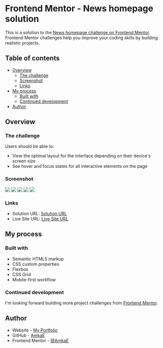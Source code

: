 # Frontend Mentor - News homepage solution

This is a solution to the [News homepage challenge on Frontend Mentor](https://www.frontendmentor.io/challenges/news-homepage-H6SWTa1MFl). Frontend Mentor challenges help you improve your coding skills by building realistic projects.

## Table of contents

- [Overview](#overview)
  - [The challenge](#the-challenge)
  - [Screenshot](#screenshot)
  - [Links](#links)
- [My process](#my-process)
  - [Built with](#built-with)
  - [Continued development](#continued-development)
- [Author](#author)

## Overview

### The challenge

Users should be able to:

- View the optimal layout for the interface depending on their device's screen size
- See hover and focus states for all interactive elements on the page

### Screenshot

![](./design/active-states.jpg)
![](./design/desktop-design.jpg)
![](./design/desktop-preview.jpg)
![](./design/mobile-design.jpg)
![](./design/mobile-menu.jpg)

### Links

- Solution URL: [Solution URL](https://www.frontendmentor.io/solutions/insure-landing-page-challenge-solution-Y0Uq7XA9Xp)
- Live Site URL: [Live Site URL](https://insure-landing-page-gold-tau.vercel.app/)

## My process

### Built with

- Semantic HTML5 markup
- CSS custom properties
- Flexbox
- CSS Grid
- Mobile-first workflow

### Continued development

I'm looking forward building more project challenges from [Frontend Mentor](https://www.frontendmentor.io/challenges).

## Author

- Website - [My Portfolio](https://www.aminamka.com)
- GitHub - [AmkaE](https://github.com/AmkaE)
- Frontend Mentor - [@AmkaE](https://www.frontendmentor.io/profile/AmkaE)
